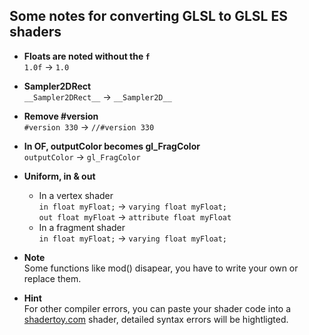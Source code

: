 ## Some notes for converting GLSL to GLSL ES shaders

- __Floats are noted without the `f`__  
`1.0f`	→ `1.0` 
- __Sampler2DRect__  
`__Sampler2DRect__` → `__Sampler2D__`  
- __Remove #version__  
`#version 330` → `//#version 330` 
- __In OF, outputColor becomes gl_FragColor__  
`outputColor` → `gl_FragColor` 
- __Uniform, in & out__  
  - In a vertex shader  
`in float myFloat;` → `varying float myFloat;`  
`out float myFloat` → `attribute float myFloat`  
  - In a fragment shader  
`in float myFloat;` → `varying float myFloat;`  

- __Note__  
Some functions like mod() disapear, you have to write your own or replace them.

- __Hint__  
For other compiler errors, you can paste your shader code into a [shadertoy.com](http://shadertoy.com/) shader, detailed syntax errors will be hightligted.
 
<!--
- ____  
`` → ``  
-->